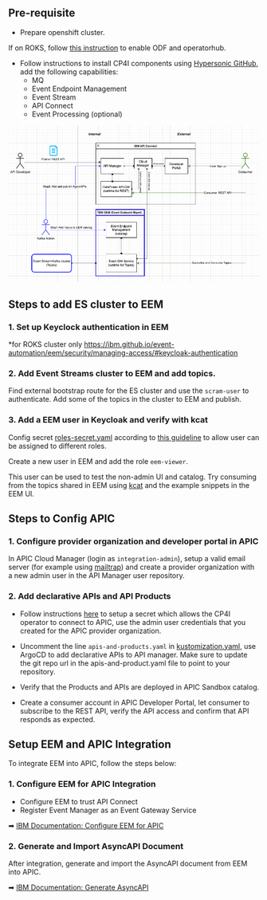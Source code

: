 ## Pre-requisite
* Prepare openshift cluster.
  
If on ROKS, follow [this instruction](https://cloud.ibm.com/docs/openshift?topic=openshift-deploy-odf-vpc&interface=ui) to enable ODF and operatorhub.

* Follow instructions to install CP4I components using [Hypersonic GitHub](https://github.com/Nordic-MVP-GitOps-Repos/hypersonic-lightweight-cp4im), add the following capabilities:
    - MQ
    - Event Endpoint Management
    - Event Stream
    - API Connect
    - Event Processing (optional)

![Integration Diagram](../../media/integration_diagram.png)

## Steps to add ES cluster to EEM

### 1. Set up Keyclock authentication in EEM
*for ROKS cluster only
https://ibm.github.io/event-automation/eem/security/managing-access/#keycloak-authentication

### 2. Add Event Streams cluster to EEM and add topics.
Find external bootstrap route for the ES cluster and use the `scram-user` to authenticate. Add some of the topics in the cluster to EEM and publish.

### 3. Add a EEM user in Keycloak and verify with kcat
Config secret [roles-secret.yaml](../eventendpointmgmt/base/roles-secret.yaml) according to [this guideline](https://ibm.github.io/event-automation/eem/security/user-roles/#assign-roles-keycloak) to allow user can be assigned to different roles.

Create a new user in EEM and add the role `eem-viewer`. 

This user can be used to test the non-admin UI and catalog. Try consuming from the topics shared in EEM using [kcat](https://docs.confluent.io/platform/current/tools/kafkacat-usage.html) and the example snippets in the EEM UI.

## Steps to Config APIC

### 1. Configure provider organization and developer portal in APIC
In APIC Cloud Manager (login as `integration-admin`), setup a valid email server (for example using   [mailtrap](https://mailtrap.io/)) and create a provider organization with a new admin user in the API Manager user repository. 

### 2. Add declarative APIs and API Products

* Follow instructions [here](https://www.ibm.com/docs/en/cloud-paks/cp-integration/16.1.1?topic=resources-using-api-kubernetes-resource#add-the-api-resource-as-a-draft-to-an-api-manager__title__1) to setup a secret which allows the CP4I operator to connect to APIC, use the admin user credentials that you created for the APIC provider organization.

* Uncomment the line `apis-and-products.yaml` in [kustomization.yaml](../../argocd/kustomization.yaml), use ArgoCD to add declarative APIs to API manager. Make sure to update the git repo url in the apis-and-product.yaml file to point to your repository.

* Verify that the Products and APIs are deployed in APIC Sandbox catalog.

* Create a consumer account in APIC Developer Portal,  let consumer to subscribe to the REST API,  verify the API access and confirm that API responds as expected. 

## Setup EEM and APIC Integration

To integrate EEM into APIC, follow the steps below:

### 1. Configure EEM for APIC Integration  
- Configure EEM to trust API Connect
- Register Event Manager as an Event Gateway Service

➡ [IBM Documentation: Configure EEM for APIC](https://ibm.github.io/event-automation/eem/integrating-with-apic/configure-eem-for-apic/)  

### 2. Generate and Import AsyncAPI Document  
After integration, generate and import the AsyncAPI document from EEM into APIC.  

➡ [IBM Documentation: Generate AsyncAPI](https://ibm.github.io/event-automation/eem/integrating-with-apic/generate-asyncapi/)  
